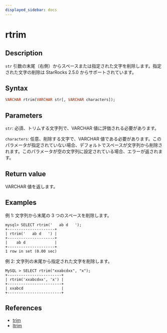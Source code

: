 ```yaml
---
displayed_sidebar: docs
---
```


# rtrim

## Description

`str` 引数の末尾（右側）からスペースまたは指定された文字を削除します。指定された文字の削除は StarRocks 2.5.0 からサポートされています。

## Syntax

```Haskell
VARCHAR rtrim(VARCHAR str[, VARCHAR characters]);
```

## Parameters

`str`: 必須、トリムする文字列で、VARCHAR 値に評価される必要があります。

`characters`: 任意、削除する文字で、VARCHAR 値である必要があります。このパラメータが指定されていない場合、デフォルトでスペースが文字列から削除されます。このパラメータが空の文字列に設定されている場合、エラーが返されます。

## Return value

VARCHAR 値を返します。

## Examples

例 1: 文字列から末尾の 3 つのスペースを削除します。

```Plain Text
mysql> SELECT rtrim('   ab d   ');
+---------------------+
| rtrim('   ab d   ') |
+---------------------+
|    ab d             |
+---------------------+
1 row in set (0.00 sec)
```

例 2: 文字列の末尾から指定された文字を削除します。

```Plain Text
MySQL > SELECT rtrim("xxabcdxx", "x");
+------------------------+
| rtrim('xxabcdxx', 'x') |
+------------------------+
| xxabcd                 |
+------------------------+
```

## References

- [ trim](trim.md)
- [ ltrim](ltrim.md)